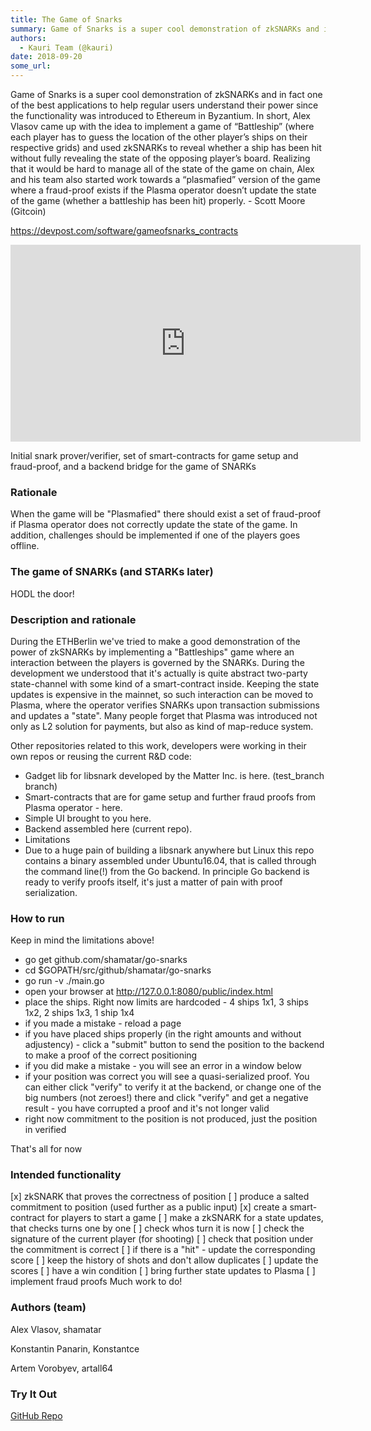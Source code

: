 ```yaml
---
title: The Game of Snarks
summary: Game of Snarks is a super cool demonstration of zkSNARKs and in fact one of the best applications to help regular users understand their power since the functionality was introduced to Ethereum in Byzantium. In short, Alex Vlasov came up with the idea to implement a game of “Battleship” (where each player has to guess the location of the other player’s ships on their respective grids) and used zkSNARKs to reveal whether a ship has been hit without fully revealing the state of the opposing player
authors:
  - Kauri Team (@kauri)
date: 2018-09-20
some_url: 
---
```


Game of Snarks is a super cool demonstration of zkSNARKs and in fact one of the best applications to help regular users understand their power since the functionality was introduced to Ethereum in Byzantium. In short, Alex Vlasov came up with the idea to implement a game of “Battleship” (where each player has to guess the location of the other player’s ships on their respective grids) and used zkSNARKs to reveal whether a ship has been hit without fully revealing the state of the opposing player’s board. Realizing that it would be hard to manage all of the state of the game on chain, Alex and his team also started work towards a “plasmafied” version of the game where a fraud-proof exists if the Plasma operator doesn’t update the state of the game (whether a battleship has been hit) properly. - Scott Moore (Gitcoin)

https://devpost.com/software/gameofsnarks_contracts

<div align="center"><iframe width="560" height="315" src="https://www.youtube.com/embed/undefined" frameborder="0" allow="encrypted-media" allowfullscreen></iframe></div>

Initial snark prover/verifier, set of smart-contracts for game setup and fraud-proof, and a backend bridge for the game of SNARKs

### Rationale
When the game will be "Plasmafied" there should exist a set of fraud-proof if Plasma operator does not correctly update the state of the game. In addition, challenges should be implemented if one of the players goes offline.

### The game of SNARKs (and STARKs later)
HODL the door!

### Description and rationale
During the ETHBerlin we've tried to make a good demonstration of the power of zkSNARKs by implementing a "Battleships" game where an interaction between the players is governed by the SNARKs. During the development we understood that it's actually is quite abstract two-party state-channel with some kind of a smart-contract inside. Keeping the state updates is expensive in the mainnet, so such interaction can be moved to Plasma, where the operator verifies SNARKs upon transaction submissions and updates a "state". Many people forget that Plasma was introduced not only as L2 solution for payments, but also as kind of map-reduce system.

Other repositories related to this work, developers were working in their own repos or reusing the current R&D code:

- Gadget lib for libsnark developed by the Matter Inc. is here. (test_branch branch)
- Smart-contracts that are for game setup and further fraud proofs from Plasma operator - here.
- Simple UI brought to you here.
- Backend assembled here (current repo).
- Limitations
- Due to a huge pain of building a libsnark anywhere but Linux this repo contains a binary assembled under Ubuntu16.04, that is called through the command line(!) from the Go backend. In principle Go backend is ready to verify proofs itself, it's just a matter of pain with proof serialization.

### How to run
Keep in mind the limitations above!

- go get github.com/shamatar/go-snarks
- cd $GOPATH/src/github/shamatar/go-snarks
- go run -v ./main.go
- open your browser at http://127.0.0.1:8080/public/index.html
- place the ships. Right now limits are hardcoded - 4 ships 1x1, 3 ships 1x2, 2 ships 1x3, 1 ship 1x4
- if you made a mistake - reload a page
- if you have placed ships properly (in the right amounts and without adjustency) - click a "submit" button to send the position to the backend to make a proof of the correct positioning
- if you did make a mistake - you will see an error in a window below
- if your position was correct you will see a quasi-serialized proof. You can either click "verify" to verify it at the backend, or change one of the big numbers (not zeroes!) there and click "verify" and get a negative result - you have corrupted a proof and it's not longer valid
- right now commitment to the position is not produced, just the position in verified

That's all for now

### Intended functionality
[x] zkSNARK that proves the correctness of position
[ ] produce a salted commitment to position (used further as a public input)
[x] create a smart-contract for players to start a game
[ ] make a zkSNARK for a state updates, that checks turns one by one
[ ] check whos turn it is now
[ ] check the signature of the current player (for shooting)
[ ] check that position under the commitment is correct
[ ] if there is a "hit" - update the corresponding score
[ ] keep the history of shots and don't allow duplicates
[ ] update the scores
[ ] have a win condition
[ ] bring further state updates to Plasma
[ ] implement fraud proofs
Much work to do!

### Authors (team)
Alex Vlasov, shamatar

Konstantin Panarin, Konstantce

Artem Vorobyev, artall64

### Try It Out
[GitHub Repo](https://github.com/shamatar/go-snarks)